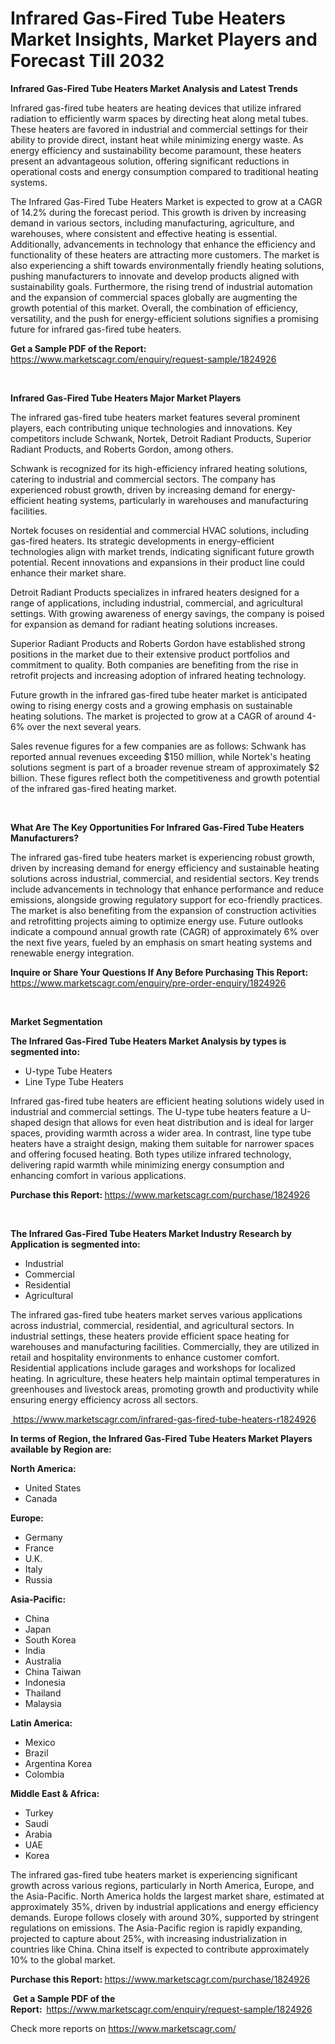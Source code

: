 <p><h1>Infrared Gas-Fired Tube Heaters Market Insights, Market Players and Forecast Till 2032</h1></p><p><strong>Infrared Gas-Fired Tube Heaters Market Analysis and Latest Trends</strong></p>
<p><p>Infrared gas-fired tube heaters are heating devices that utilize infrared radiation to efficiently warm spaces by directing heat along metal tubes. These heaters are favored in industrial and commercial settings for their ability to provide direct, instant heat while minimizing energy waste. As energy efficiency and sustainability become paramount, these heaters present an advantageous solution, offering significant reductions in operational costs and energy consumption compared to traditional heating systems.</p><p>The Infrared Gas-Fired Tube Heaters Market is expected to grow at a CAGR of 14.2% during the forecast period. This growth is driven by increasing demand in various sectors, including manufacturing, agriculture, and warehouses, where consistent and effective heating is essential. Additionally, advancements in technology that enhance the efficiency and functionality of these heaters are attracting more customers. The market is also experiencing a shift towards environmentally friendly heating solutions, pushing manufacturers to innovate and develop products aligned with sustainability goals. Furthermore, the rising trend of industrial automation and the expansion of commercial spaces globally are augmenting the growth potential of this market. Overall, the combination of efficiency, versatility, and the push for energy-efficient solutions signifies a promising future for infrared gas-fired tube heaters.</p></p>
<p><strong>Get a Sample PDF of the Report:&nbsp;</strong> <a href="https://www.marketscagr.com/enquiry/request-sample/1824926?utm_campaign=2440&utm_medium=2&utm_source=Github&utm_content=ia&utm_term=27022025&utm_id=infrared-gas-fired-tube-heaters">https://www.marketscagr.com/enquiry/request-sample/1824926</a></p>
<p>&nbsp;</p>
<p><strong>Infrared Gas-Fired Tube Heaters Major Market Players</strong></p>
<p><p>The infrared gas-fired tube heaters market features several prominent players, each contributing unique technologies and innovations. Key competitors include Schwank, Nortek, Detroit Radiant Products, Superior Radiant Products, and Roberts Gordon, among others.</p><p>Schwank is recognized for its high-efficiency infrared heating solutions, catering to industrial and commercial sectors. The company has experienced robust growth, driven by increasing demand for energy-efficient heating systems, particularly in warehouses and manufacturing facilities.</p><p>Nortek focuses on residential and commercial HVAC solutions, including gas-fired heaters. Its strategic developments in energy-efficient technologies align with market trends, indicating significant future growth potential. Recent innovations and expansions in their product line could enhance their market share.</p><p>Detroit Radiant Products specializes in infrared heaters designed for a range of applications, including industrial, commercial, and agricultural settings. With growing awareness of energy savings, the company is poised for expansion as demand for radiant heating solutions increases.</p><p>Superior Radiant Products and Roberts Gordon have established strong positions in the market due to their extensive product portfolios and commitment to quality. Both companies are benefiting from the rise in retrofit projects and increasing adoption of infrared heating technology.</p><p>Future growth in the infrared gas-fired tube heater market is anticipated owing to rising energy costs and a growing emphasis on sustainable heating solutions. The market is projected to grow at a CAGR of around 4-6% over the next several years.</p><p>Sales revenue figures for a few companies are as follows: Schwank has reported annual revenues exceeding $150 million, while Nortek's heating solutions segment is part of a broader revenue stream of approximately $2 billion. These figures reflect both the competitiveness and growth potential of the infrared gas-fired heating market.</p></p>
<p>&nbsp;</p>
<p><strong>What Are The Key Opportunities For Infrared Gas-Fired Tube Heaters Manufacturers?</strong></p>
<p><p>The infrared gas-fired tube heaters market is experiencing robust growth, driven by increasing demand for energy efficiency and sustainable heating solutions across industrial, commercial, and residential sectors. Key trends include advancements in technology that enhance performance and reduce emissions, alongside growing regulatory support for eco-friendly practices. The market is also benefiting from the expansion of construction activities and retrofitting projects aiming to optimize energy use. Future outlooks indicate a compound annual growth rate (CAGR) of approximately 6% over the next five years, fueled by an emphasis on smart heating systems and renewable energy integration.</p></p>
<p><strong>Inquire or Share Your Questions If Any Before Purchasing This Report:</strong> <a href="https://www.marketscagr.com/enquiry/pre-order-enquiry/1824926?utm_campaign=2440&utm_medium=2&utm_source=Github&utm_content=ia&utm_term=27022025&utm_id=infrared-gas-fired-tube-heaters">https://www.marketscagr.com/enquiry/pre-order-enquiry/1824926</a></p>
<p>&nbsp;</p>
<p><strong>Market Segmentation</strong></p>
<p><strong>The Infrared Gas-Fired Tube Heaters Market Analysis by types is segmented into:</strong></p>
<p><ul><li>U-type Tube Heaters</li><li>Line Type Tube Heaters</li></ul></p>
<p><p>Infrared gas-fired tube heaters are efficient heating solutions widely used in industrial and commercial settings. The U-type tube heaters feature a U-shaped design that allows for even heat distribution and is ideal for larger spaces, providing warmth across a wider area. In contrast, line type tube heaters have a straight design, making them suitable for narrower spaces and offering focused heating. Both types utilize infrared technology, delivering rapid warmth while minimizing energy consumption and enhancing comfort in various applications.</p></p>
<p><strong>Purchase this Report:&nbsp;</strong><a href="https://www.marketscagr.com/purchase/1824926?utm_campaign=2440&utm_medium=2&utm_source=Github&utm_content=ia&utm_term=27022025&utm_id=infrared-gas-fired-tube-heaters">https://www.marketscagr.com/purchase/1824926</a></p>
<p>&nbsp;</p>
<p><strong>The Infrared Gas-Fired Tube Heaters Market Industry Research by Application is segmented into:</strong></p>
<p><ul><li>Industrial</li><li>Commercial</li><li>Residential</li><li>Agricultural</li></ul></p>
<p><p>The infrared gas-fired tube heaters market serves various applications across industrial, commercial, residential, and agricultural sectors. In industrial settings, these heaters provide efficient space heating for warehouses and manufacturing facilities. Commercially, they are utilized in retail and hospitality environments to enhance customer comfort. Residential applications include garages and workshops for localized heating. In agriculture, these heaters help maintain optimal temperatures in greenhouses and livestock areas, promoting growth and productivity while ensuring energy efficiency across all sectors.</p></p>
<p><a href="https://www.marketscagr.com/infrared-gas-fired-tube-heaters-r1824926?utm_campaign=2440&utm_medium=2&utm_source=Github&utm_content=ia&utm_term=27022025&utm_id=infrared-gas-fired-tube-heaters">&nbsp;https://www.marketscagr.com/infrared-gas-fired-tube-heaters-r1824926</a></p>
<p><strong>In terms of Region, the Infrared Gas-Fired Tube Heaters Market Players available by Region are:</strong></p>
<p>
    <p> <strong> North America: </strong>
        <ul>
            <li>United States</li>
            <li>Canada</li>
        </ul>
        </p> 
    <p> <strong> Europe: </strong>
        <ul>
            <li>Germany</li>
            <li>France</li>
            <li>U.K.</li>
            <li>Italy</li>
            <li>Russia</li>
        </ul>
        </p> 
    <p> <strong> Asia-Pacific: </strong>
        <ul>
            <li>China</li>
            <li>Japan</li>
            <li>South Korea</li>
            <li>India</li>
            <li>Australia</li>
            <li>China Taiwan</li>
            <li>Indonesia</li>
            <li>Thailand</li>
            <li>Malaysia</li>
        </ul>
        </p> 
    <p> <strong> Latin America: </strong>
        <ul>
            <li>Mexico</li>
            <li>Brazil</li>
            <li>Argentina Korea</li>
            <li>Colombia</li>
        </ul>
        </p> 
    <p> <strong> Middle East & Africa: </strong>
        <ul>
            <li>Turkey</li>
            <li>Saudi</li>
            <li>Arabia</li>
            <li>UAE</li>
            <li>Korea</li>
        </ul>
    </p>
    </p>
<p><p>The infrared gas-fired tube heaters market is experiencing significant growth across various regions, particularly in North America, Europe, and the Asia-Pacific. North America holds the largest market share, estimated at approximately 35%, driven by industrial applications and energy efficiency demands. Europe follows closely with around 30%, supported by stringent regulations on emissions. The Asia-Pacific region is rapidly expanding, projected to capture about 25%, with increasing industrialization in countries like China. China itself is expected to contribute approximately 10% to the global market.</p></p>
<p><strong>Purchase this Report: </strong><a href="https://www.marketscagr.com/purchase/1824926?utm_campaign=2440&utm_medium=2&utm_source=Github&utm_content=ia&utm_term=27022025&utm_id=infrared-gas-fired-tube-heaters">https://www.marketscagr.com/purchase/1824926</a></p>
<p>&nbsp;<strong>Get a Sample PDF of the Report:&nbsp;&nbsp;</strong><a href="https://www.marketscagr.com/enquiry/request-sample/1824926?utm_campaign=2440&utm_medium=2&utm_source=Github&utm_content=ia&utm_term=27022025&utm_id=infrared-gas-fired-tube-heaters">https://www.marketscagr.com/enquiry/request-sample/1824926</a></p>
<p><strong></strong></p>
<p>Check more reports on <a href="https://www.marketscagr.com/?utm_campaign=2440&utm_medium=2&utm_source=Github&utm_content=ia&utm_term=27022025&utm_id=infrared-gas-fired-tube-heaters">https://www.marketscagr.com/</a></p>